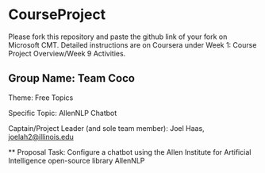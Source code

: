 # CourseProject

Please fork this repository and paste the github link of your fork on Microsoft CMT. Detailed instructions are on Coursera under Week 1: Course Project Overview/Week 9 Activities.

## Group Name: Team Coco

Theme: Free Topics

Specific Topic: AllenNLP Chatbot

Captain/Project Leader (and sole team member): Joel Haas, joelah2@illinois.edu

** Proposal Task: Configure a chatbot using the Allen Institute for Artificial Intelligence open-source library AllenNLP


